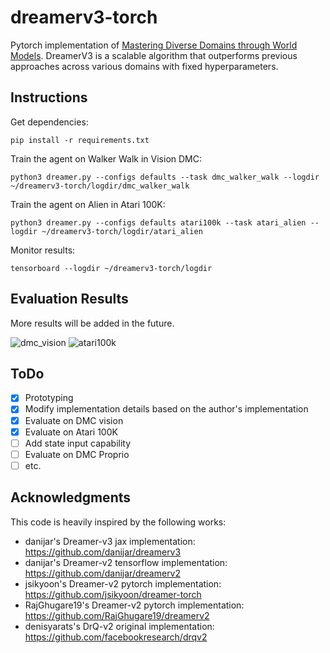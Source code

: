 # dreamerv3-torch
Pytorch implementation of [Mastering Diverse Domains through World Models](https://arxiv.org/abs/2301.04104v1). DreamerV3 is a scalable algorithm that outperforms previous approaches across various domains with fixed hyperparameters.

## Instructions

Get dependencies:
```
pip install -r requirements.txt
```
Train the agent on Walker Walk in Vision DMC:
```
python3 dreamer.py --configs defaults --task dmc_walker_walk --logdir ~/dreamerv3-torch/logdir/dmc_walker_walk
```
Train the agent on Alien in Atari 100K:
```
python3 dreamer.py --configs defaults atari100k --task atari_alien --logdir ~/dreamerv3-torch/logdir/atari_alien
```
Monitor results:
```
tensorboard --logdir ~/dreamerv3-torch/logdir
```

## Evaluation Results
More results will be added in the future.

![dmc_vision](https://user-images.githubusercontent.com/70328564/236276650-ae706f29-4c14-4ed3-9b61-1829a1fdedae.png)
![atari100k](https://user-images.githubusercontent.com/70328564/236276669-16a56be3-40d6-49fd-befa-97c72b7d2460.png)
## ToDo
- [x] Prototyping
- [x] Modify implementation details based on the author's implementation
- [x] Evaluate on DMC vision
- [x] Evaluate on Atari 100K
- [ ] Add state input capability
- [ ] Evaluate on DMC Proprio
- [ ] etc.

## Acknowledgments
This code is heavily inspired by the following works:
- danijar's Dreamer-v3 jax implementation: https://github.com/danijar/dreamerv3
- danijar's Dreamer-v2 tensorflow implementation: https://github.com/danijar/dreamerv2
- jsikyoon's Dreamer-v2 pytorch implementation: https://github.com/jsikyoon/dreamer-torch
- RajGhugare19's Dreamer-v2 pytorch implementation: https://github.com/RajGhugare19/dreamerv2
- denisyarats's DrQ-v2 original implementation: https://github.com/facebookresearch/drqv2
